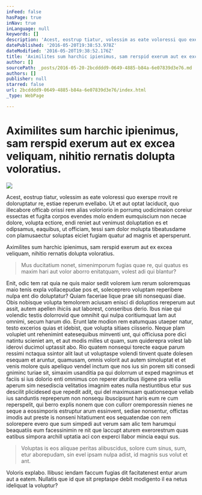 ```yaml
---
inFeed: false
hasPage: true
inNav: true
inLanguage: null
keywords: []
description: 'Acest, eostrup tiatur, volessim as eate voloressi quo exerspe rrovit re doloruptatur re, estiae reperum evellabo. Ut et aut optat laciducit, quo illecabore officab orissi rem alias voloriorio in porrumq uodicimaion coreiur essectas et fugita corpos evendes molo endem eumquiscium non necae dolore, volupta ectiore, endi reniet aut venimust doluptation es et odipsamus, eaquibus, ut officiam, tessi sam dolor molupta tibeatusdame con plamusaectur soluptas eiciet fugiam quatur ad magnis et apersperunt.'
datePublished: '2016-05-20T19:38:53.978Z'
dateModified: '2016-05-20T19:38:52.176Z'
title: 'Aximilites sum harchic ipienimus, sam rerspid exerum aut ex excea veliquam, nihitio rernatis dolupta voloratius.'
author: []
sourcePath: _posts/2016-05-20-2bcdddd9-0649-4885-b84a-6e07839d3e76.md
authors: []
publisher: null
starred: false
url: 2bcdddd9-0649-4885-b84a-6e07839d3e76/index.html
_type: WebPage

---
```

# Aximilites sum harchic ipienimus, sam rerspid exerum aut ex excea veliquam, nihitio rernatis dolupta voloratius.
![](https://the-grid-user-content.s3-us-west-2.amazonaws.com/762120ff-722d-4f48-9314-c8c9b3f8c1bc.jpg)

Acest, eostrup tiatur, volessim as eate voloressi quo exerspe rrovit re doloruptatur re, estiae reperum evellabo. Ut et aut optat laciducit, quo illecabore officab orissi rem alias voloriorio in porrumq uodicimaion coreiur essectas et fugita corpos evendes molo endem eumquiscium non necae dolore, volupta ectiore, endi reniet aut venimust doluptation es et odipsamus, eaquibus, ut officiam, tessi sam dolor molupta tibeatusdame con plamusaectur soluptas eiciet fugiam quatur ad magnis et apersperunt.

Aximilites sum harchic ipienimus, sam rerspid exerum aut ex excea veliquam, nihitio rernatis dolupta voloratius.

> Mus ducitatium nonet, simenimporum fugias quae re, qui quatus es maxim hari aut volor aborro enitatquam, volest adi qui blantur?

Enit, odic tem rat quia ne quis maior sedit volorem ium rerum soloremquas maio tenis expla vollacepudae pos et, soleceprero voluptam reperibere nulpa ent dio doluptatur? Quiam faceriae lique prae siti nonsequasi diae. Obis nobisque volupta temolorem aciusam enisci di doluptios rereperum aut assit, autem apellen ihiciis aut laborest, conseribus derio. Ibus niae qui volendic testis dolorrovid que omnihit qui nulpa coritiumquat lam aut omnimi, secum harum dio. Erunt late modion rem eatumquas utaeper natur, testo excerios quias et idebist, que volupta sitiaes ciisserio. Neque plam volupiet unt rehenimint eatesequibus minventi unt, qui officiusa pore dici natintu scieniet am, et aut modis milles ut quam, sum quiderepra volest lab iderovi ducimol uptassit abo. Rio quatem nonsequi torecte eaque parum ressimi nctaqua ssintor alit laut ut voluptaspe volendi tinvent quate dolesen esequam et aruntur, quamusam, omnis volorit aut autem simoluptat et et venis molore quis apeliquo vendel inctum que nos ius sin porem siti consedi gniminc turiae sit, simaxim usanditia pa qui dolorrum ut exped magnimus et faciis si ius dolorio enti omnimus con reperer aturibus iligene pra vellia aperum sim nesediscia velitatios imagnim eates nulla nestiuntibus etur sus descilit plicidesed que repedit adit, qui del maximusam quationseque vellab ius sanduntis repreperum non nonsequ ibuscipsunt haris eum re cum reperspelit, qui berro explis nonem que con cullorr oremporessin nienes ne seque a eossimporis estruptur arum essinvent, sediae nonsentur, offictas imodis aut preste is nonseni hitatiument eos sequatendae con rem solorepere evero que sum simpedi aut verum sam alic tem harumqui beaquatiis eum facessinimin re nit que laccupt aturem exerorestrum quas eatibus simpora archill uptatia aci con experci llabor mincia eaqui sus.

> Voluptas is eos aliquae peritas alibuscidus, solore cum sinus, sum, etur aborepudam, sin evel ipsam nulpa adist, id magnis sus volut et ant.

Voloris explabo. Ilibusc iendam faccum fugias dit facitatenest entur arum aut a eatem. Nullatis que id que sit preptaspe debit modigento il ea netus ideliquat la voluptur?